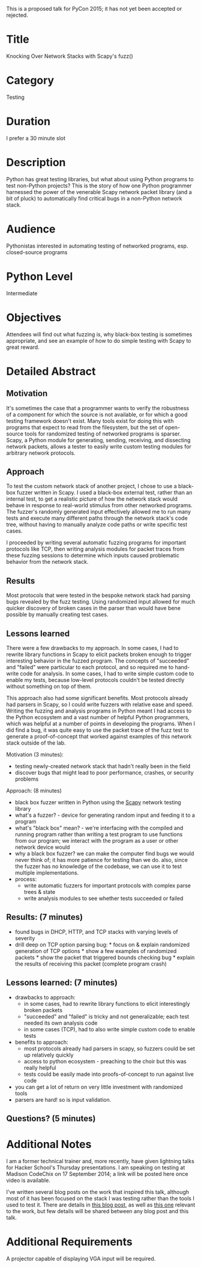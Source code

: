 This is a proposed talk for PyCon 2015; it has not yet been accepted or rejected.

# Title #

Knocking Over Network Stacks with Scapy's fuzz()

# Category #

Testing

# Duration #

I prefer a 30 minute slot

# Description #

Python has great testing libraries, but what about using Python programs to test non-Python projects?  This is the story of how one Python programmer harnessed the power of the venerable Scapy network packet library (and a bit of pluck) to automatically find critical bugs in a non-Python network stack.

# Audience #

Pythonistas interested in automating testing of networked programs, esp. closed-source programs

# Python Level #

Intermediate

# Objectives #

Attendees will find out what fuzzing is, why black-box testing is sometimes appropriate, and see an example of how to do simple testing with Scapy to great reward.  

# Detailed Abstract #

## Motivation ##

 It's sometimes the case that a programmer wants to verify the robustness of a component for which the source is not available, or for which a good testing framework doesn't exist.  Many tools exist for doing this with programs that expect to read from the filesystem, but the set of open-source tools for randomized testing of networked programs is sparser.  Scapy, a Python module for generating, sending, receiving, and dissecting network packets, allows a tester to easily write custom testing modules for arbitrary network protocols.

 ## Approach ##

 To test the custom network stack of another project, I chose to use a black-box fuzzer written in Scapy.  I used a black-box external test, rather than an internal test, to get a realistic picture of how the network stack would behave in response to real-world stimulus from other networked programs.  The fuzzer's randomly generated input effectively allowed me to run many tests and execute many different paths through the network stack's code tree, without having to manually analyze code paths or write specific test cases.

 I proceeded by writing several automatic fuzzing programs for important protocols like TCP, then writing analysis modules for packet traces from these fuzzing sessions to determine which inputs caused problematic behavior from the network stack.

 ## Results ##

 Most protocols that were tested in the bespoke network stack had parsing bugs revealed by the fuzz testing.  Using randomized input allowed for much quicker discovery of broken cases in the parser than would have bene possible by manually creating test cases.

 ## Lessons learned ##

 There were a few drawbacks to my approach.  In some cases, I had to rewrite library functions in Scapy to elicit packets broken enough to trigger interesting behavior in the fuzzed program.  The concepts of "succeeded" and "failed" were particular to each protocol, and so required me to hand-write code for analysis.  In some cases, I had to write simple custom code to enable my tests, because low-level protocols couldn't be tested directly without something on top of them.

 This approach also had some significant benefits.  Most protocols already had parsers in Scapy, so I could write fuzzers with relative ease and speed.  Writing the fuzzing and analysis programs in Python meant I had access to the Python ecosystem and a vast number of helpful Python programmers, which was helpful at a number of points in developing the programs.  When I did find a bug, it was quite easy to use the packet trace of the fuzz test to generate a proof-of-concept that worked against examples of this network stack outside of the lab.

Motivation (3 minutes):

* testing newly-created network stack that hadn't really been in the field
* discover bugs that might lead to poor performance, crashes, or security problems

Approach: (8 minutes)

* black box fuzzer written in Python using the [Scapy](http://bb.secdev.org/scapy/overview) network testing library
* what's a fuzzer? - device for generating random input and feeding it to a program
* what's "black box" mean? - we're interfacing with the compiled and running program rather than writing a test program to use functions from our program; we interact with the program as a user or other network device would
* why a black box fuzzer? we can make the computer find bugs we would never think of; it has more patience for testing than we do. also, since the fuzzer has no knowledge of the codebase, we can use it to test multiple implementations.
* process:
     * write automatic fuzzers for important protocols with complex parse trees & state
     * write analysis modules to see whether tests succeeded or failed

## Results: (7 minutes) ##
* found bugs in DHCP, HTTP, and TCP stacks with varying levels of severity
* drill deep on TCP option parsing bug:
       * focus on & explain randomized generation of TCP options
       * show a few examples of randomized packets
       * show the packet that triggered bounds checking bug
       * explain the results of receiving this packet (complete program crash)

## Lessons learned: (7 minutes) ##
* drawbacks to approach:
     * in some cases, had to rewrite library functions to elicit interestingly broken packets
     * "succeeded" and "failed" is tricky and not generalizable; each test needed its own analysis code
     * in some cases (TCP), had to also write simple custom code to enable tests
* benefits to approach:
    * most protocols already had parsers in scapy, so fuzzers could be set up relatively quickly
    * access to python ecosystem - preaching to the choir but this was really helpful
   * tests could be easily made into proofs-of-concept to run against live code
* you can get a lot of return on very little investment with randomized tools
* parsers are hard!  so is input validation.

##  Questions? (5 minutes) ##

# Additional Notes #

I am a former technical trainer and, more recently, have given lightning talks for Hacker School's Thursday presentations.  I am speaking on testing at Madison CodeChix on 17 September 2014; a link will be posted here once video is available.

I've written several blog posts on the work that inspired this talk, although most of it has been focused on the stack I was testing rather than the tools I used to test it.  There are details in [this blog post](http://somerandomidiot.com/blog/2014/05/22/throwing-some-fuzzy-dice/), as well as [this one](http://somerandomidiot.com/blog/2014/07/09/how-to-set-the-evil-bit/) relevant to the work, but few details will be shared between any blog post and this talk.

# Additional Requirements #

A projector capable of displaying VGA input will be required.
